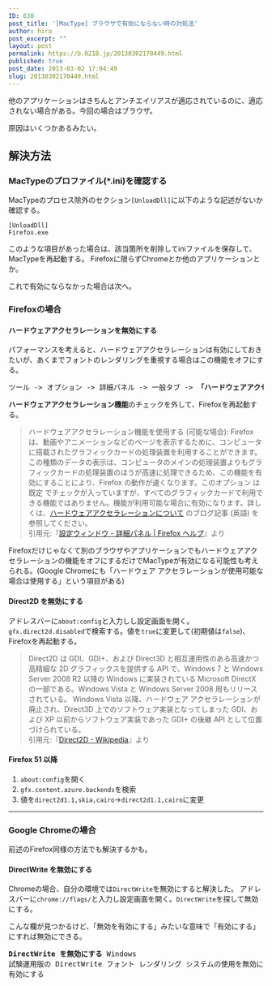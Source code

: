 ```yaml
---
ID: 630
post_title: '[MacType] ブラウザで有効にならない時の対処法'
author: hiro
post_excerpt: ""
layout: post
permalink: https://b.0218.jp/20130302170449.html
published: true
post_date: 2013-03-02 17:04:49
slug: 20130302170449.html
---
```

他のアプリケーションはきちんとアンチエイリアスが適応されているのに、適応されない場合がある。今回の場合はブラウザ。
<!--more-->
原因はいくつかあるみたい。
## 解決方法
### MacTypeのプロファイル(*.ini)を確認する
MacTypeのプロセス除外のセクション<code>[UnloadDll]</code>に以下のような記述がないか確認する。

```
[UnloadDll]
Firefox.exe
```

このような項目があった場合は、該当箇所を削除してiniファイルを保存して、MacTypeを再起動する。
Firefoxに限らずChromeとか他のアプリケーションとか。

これで有効にならなかった場合は次へ。

### Firefoxの場合
#### ハードウェアアクセラレーションを無効にする
パフォーマンスを考えると、ハードウェアアクセラレーションは有効にしておきたいが、あくまでフォントのレンダリングを重視する場合はこの機能をオフにする。

<pre>ツール -> オプション -> 詳細パネル -> 一般タブ -> <strong>「ハードウェアアクセラレーション機能を使用する (可能な場合)」</strong></pre>
<strong>ハードウェアアクセラレーション機能</strong>のチェックを外して、Firefoxを再起動する。

<blockquote>ハードウェアアクセラレーション機能を使用する (可能な場合): Firefox は、動画やアニメーションなどのページを表示するために、コンピュータに搭載されたグラフィックカードの処理装置を利用することができます。この種類のデータの表示は、コンピュータのメインの処理装置よりもグラフィックカードの処理装置のほうが高速に処理できるため、この機能を有効にすることにより、Firefox の動作が速くなります。このオプション は既定 でチェックが入っていますが、すべてのグラフィックカードで利用できる機能ではありません。機能が利用可能な場合に有効になります。詳しくは、<a href="http://goo.gl/eYM1r">ハードウェアアクセラレーションについて</a> のブログ記事 (英語) を参照してください。<footer>引用元:『<a href="http://goo.gl/3sLBv" target="_blank">設定ウィンドウ - 詳細パネル | Firefox ヘルプ</a>』より</footer></blockquote>

Firefoxだけじゃなくて別のブラウザやアプリケーションでもハードウェアアクセラレーションの機能をオフにするだけでMacTypeが有効になる可能性も考えられる。(Google Chromeにも「ハードウェア アクセラレーションが使用可能な場合は使用する」という項目がある)

#### Direct2D を無効にする
アドレスバーに<code>about:config</code>と入力しし設定画面を開く。<code>gfx.direct2d.disabled</code>で検索する。値を<code>true</code>に変更して(初期値は<code>false</code>)、Firefoxを再起動する。 
<blockquote>Direct2D は GDI、GDI+、および Direct3D と相互運用性のある高速かつ高精細な 2D グラフィックスを提供する API で、Windows 7 と Windows Server 2008 R2 以降の Windows に実装されている Microsoft DirectX の一部である。Windows Vista と Windows Server 2008 用もリリースされている。 Windows Vista 以降、ハードウェア アクセラレーションが廃止され、Direct3D 上でのソフトウェア実装となってしまった GDI、および XP 以前からソフトウェア実装であった GDI+ の後継 API として位置づけられている。<footer>引用元:『<a href="http://ja.wikipedia.org/wiki/Direct2D" target="_blank">Direct2D - Wikipedia</a>』より</footer></blockquote>

#### Firefox 51 以降

1. `about:config`を開く
1. `gfx.content.azure.backends`を検索
1. 値を`direct2d1.1,skia,cairo`→`direct2d1.1,cairo`に変更

---

<h3>Google Chromeの場合</h3>
前述のFirefox同様の方法でも解決するかも。

<h4>DirectWrite を無効にする</h4>
Chromeの場合、自分の環境では<code>DirectWrite</code>を無効にすると解決した。
アドレスバーに<code>chrome://flags/</code>と入力し設定画面を開く。<code>DirectWrite</code>を探して無効にする。

こんな欄が見つかるけど、「無効を有効にする」みたいな意味で「有効にする」にすれば無効にできる。
<pre><b>DirectWrite を無効にする</b> Windows
試験運用版の DirectWrite フォント レンダリング システムの使用を無効にします。 #disable-direct-write
有効にする</pre>